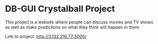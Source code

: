 # DB-GUI Crystalball Project

This project is a website where people can discuss movies and TV shows as well as make predictions on what they think will happen in them.

Link to project:
http://3.132.216.77:3000/

